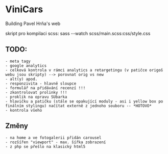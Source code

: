 # ViniCars
Building Pavel Hrňa's web

skript pro kompilaci scss: 
sass --watch scss/main.scss:css/style.css 

## TODO:
    - meta tagy
    - google analytics
    - celková kontrola v rámci analytics a retargetingu (v patičce origoš webu jsou skripty) --> porovnat orig vs new
    - alt(y) apod.
    - responzivita - hlavně sloupce
    - formulář na přidávání recenzí !!!
    - zkontrolovat prolinky !!!
    - proklik na opravu SUbarka
    - hlavičku a patičku (stále se opakující moduly - asi i yellow box po finálním stylingu) načítat externě z jednoho souboru -- *HOTOVO*
    - kontrola všeho

## Změny
    - na home a ve fotogalerii přidán carousel 
    - rozšířen "viewport" - max. šířka zobrazení
    - z php se přešlo na klasický html5